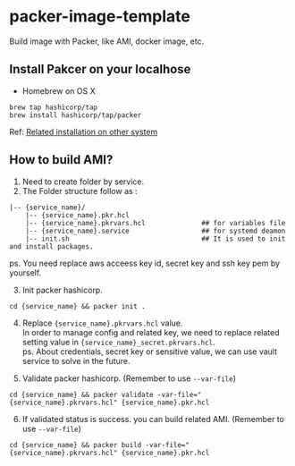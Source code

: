 # packer-image-template
Build image with Packer, like AMI, docker image, etc.

## Install Pakcer on your localhose
* Homebrew on OS X
```
brew tap hashicorp/tap
brew install hashicorp/tap/packer
```
Ref: [Related installation on other system](https://learn.hashicorp.com/tutorials/packer/get-started-install-cli?in=packer/docker-get-started)

## How to build AMI?
1. Need to create folder by service.
2. The Folder structure follow as :
```
|-- {service_name}/
    |-- {service_name}.pkr.hcl
    |-- {service_name}.pkrvars.hcl              ## for variables file
    |-- {service_name}.service                  ## for systemd deamon
    |-- init.sh                                 ## It is used to init and install packages.
```
ps. You need replace aws acceess key id, secret key and ssh key pem by yourself.

3. Init packer hashicorp.
```
cd {service_name} && packer init .
```

4. Replace `{service_name}.pkrvars.hcl` value.<br/>
In order to manage config and related key, we need to replace related setting value in `{service_name}_secret.pkrvars.hcl`.<br/>
ps. About credentials, secret key or sensitive value, we can use vault service to solve in the future.

5. Validate packer hashicorp. (Remember to use `--var-file`)
```
cd {service_name} && packer validate -var-file="{service_name}.pkrvars.hcl" {service_name}.pkr.hcl
```

6. If validated status is success. you can build related AMI. (Remember to use `--var-file`)
```
cd {service_name} && packer build -var-file="{service_name}.pkrvars.hcl" {service_name}.pkr.hcl
```
